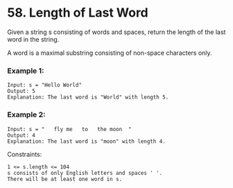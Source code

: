 # 58. Length of Last Word


Given a string s consisting of words and spaces, return the length of the last word in the string.

A word is a maximal 
substring
 consisting of non-space characters only.

 

### Example 1:
```
Input: s = "Hello World"
Output: 5
Explanation: The last word is "World" with length 5.
```

### Example 2:
```
Input: s = "   fly me   to   the moon  "
Output: 4
Explanation: The last word is "moon" with length 4.
 ```

Constraints:
```
1 <= s.length <= 104
s consists of only English letters and spaces ' '.
There will be at least one word in s.
```